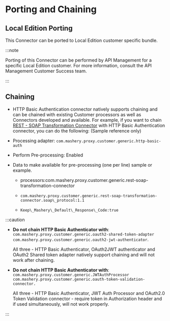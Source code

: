 ﻿---
sidebar_position: 6
---

# Porting and Chaining

<head>
  <meta name="guidename" content="API Management"/>
  <meta name="context" content="GUID-f390f9db-fd32-4fdd-a978-22028c2af091"/>
</head>

## Local Edition Porting

This Connector can be ported to Local Edition customer specific bundle. 

:::note

Porting of this Connector can be performed by API Management for a specific Local Edition customer. For more information, consult the API Management Customer Success team. 

:::

## Chaining

- HTTP Basic Authentication connector natively supports chaining and can be chained with existing Customer processors as well as Connectors developed and available. For example, if you want to chain [REST - SOAP Transformation Connector](../RESTtoSOAPTransformationConnector/Overview.md) with HTTP Basic Authentication connector, you can do the following: (Sample reference only) 

- Processing adapter: `com.mashery.proxy.customer.generic.http-basic-auth` 

- Perform Pre-processing: Enabled 

- Data to make available for pre-processing (one per line) sample or example. 

  - processors:com.mashery.proxy.customer.generic.rest-soap-transformation-connector 

  - `com.mashery.proxy.customer.generic.rest-soap-transformation-connector.soap\_protocol:1.1` 

  - `Keep\_Mashery\_Default\_Response\_Code:true` 

:::caution 

- **Do not chain HTTP Basic Authenticator with**: `com.mashery.proxy.customer.generic.oauth2-shared-token-adapter`  `com.mashery.proxy.customer.generic.oauth2-jwt-authenticator`. 

  All three - HTTP Basic Authenticator, OAuth2JWT authenticator and OAuth2 Shared token adapter natively support chaining and will not work after chaining. 

- **Do not chain HTTP Basic Authenticator with**: `com.mashery.proxy.customer.generic.JWTAuthProcessor`  `com.mashery.proxy.customer.generic.oauth-token-validation-connector.` 

  All three - HTTP Basic Authenticator, JWT Auth Processor and OAuth2.0 Token Validation connector - require token in Authorization header and if used simultaneously, will not work properly. 

:::
